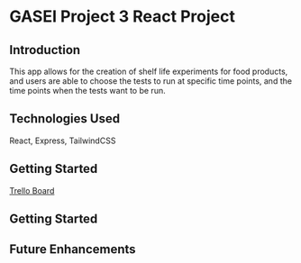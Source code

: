 # GASEI Project 3 React Project

## Introduction
This app allows for the creation of shelf life experiments for food products, and users are able to choose the tests to run at specific time points, and the time points when the tests want to be run.

## Technologies Used
React, Express, TailwindCSS

## Getting Started
[Trello Board](https://trello.com/b/HEFu5tIW/gasei-project-3)


## Getting Started



## Future Enhancements